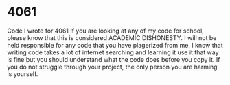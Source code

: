 # 4061
Code I wrote for 4061
If you are looking at any of my code for school, please know that this is considered ACADEMIC DISHONESTY.
I will not be held responsible for any code that you have plagerized from me.
I know that writing code takes a lot of internet searching and learning it use it that way is fine but you should understand what the code does before you copy it. If you do not struggle through your project, the only person you are harming is yourself.
